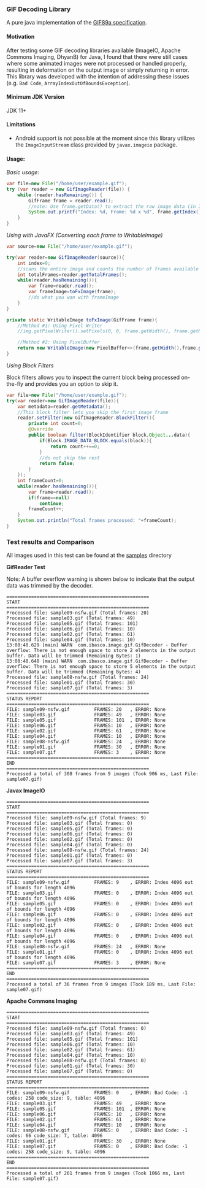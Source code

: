 ### GIF Decoding Library

A pure java implementation of the  [GIF89a specification](https://www.w3.org/Graphics/GIF/spec-gif89a.txt).

#### Motivation

After testing some GIF decoding libraries available (ImageIO, Apache Commons Imaging, DhyanB) for Java, I found that there were still cases where some animated images were not processed or handled properly, resulting in deformation on the output image or simply returning in error. This library was developed with the intention of addressing these issues (e.g. `Bad Code`, `ArrayIndexOutOfBoundsException`).

#### Minimum JDK Version

JDK 11+

#### Limitations

- Android support is not possible at the moment since this library utilizes the `ImageInputStream` class provided by `javax.imageio` package.

#### Usage:

*Basic usage:*

~~~java
var file=new File("/home/user/example.gif");
try (var reader = new GifImageReader(file)) {
    while (reader.hasRemaining()) {
        GifFrame frame = reader.read();
        //note: Use frame.getData() to extract the raw image data (in INT ARGB format)   
        System.out.printf("Index: %d, Frame: %d x %d", frame.getIndex(), frame.getWidth(), frame.getHeight());
    }
}
~~~

*Using with JavaFX (Converting each frame to WritableImage)*

```java
var source=new File("/home/user/example.gif");

try(var reader=new GifImageReader(source)){
    int index=0;
    //scans the entire image and counts the number of frames available (optional)
    int totalFrames=reader.getTotalFrames();
    while(reader.hasRemaining()){
        var frame=reader.read();
        var frameImage=toFxImage(frame);
        //do what you wan with frameImage
    }
}

private static WritableImage toFxImage(GifFrame frame){
    //Method #1: Using Pixel Writer 
    //img.getPixelWriter().setPixels(0, 0, frame.getWidth(), frame.getHeight(), WritablePixelFormat.getIntArgbInstance(), pixels, 0, frame.getWidth());

    //Method #2: Using PixelBuffer    
    return new WritableImage(new PixelBuffer<>(frame.getWidth(),frame.getHeight(),IntBuffer.wrap(frame.getData()),WritablePixelFormat.getIntArgbPreInstance()));
}
```

*Using Block Filters*

Block filters allows you to inspect the current block being processed on-the-fly and provides you an option to skip it.

~~~java
var file=new File("/home/user/example.gif");
try(var reader=new GifImageReader(file)){
    var metadata=reader.getMetadata();
    //This block filter lets you skip the first image frame
    reader.setFilter(new GifImageReader.BlockFilter(){
        private int count=0;
        @Override
        public boolean filter(BlockIdentifier block,Object...data){
            if(Block.IMAGE_DATA_BLOCK.equals(block)){
                return count++==0;
            }
            //do not skip the rest
            return false;
        }
    });
    int frameCount=0;
    while(reader.hasRemaining()){
        var frame=reader.read();
        if(frame==null)
            continue;
        frameCount++;
    }
    System.out.println("Total frames processed: "+frameCount);
}
~~~

### Test results and Comparison

All images used in this test can be found at the [samples](https://github.com/ribasco/gif-reader/tree/master/samples) directory

**GifReader Test**

Note: A buffer overflow warning is shown below to indicate that the output data was trimmed by the decoder.

```text
====================================================
START
====================================================
Processed file: sample09-nsfw.gif (Total frames: 20)
Processed file: sample03.gif (Total frames: 49)
Processed file: sample05.gif (Total frames: 101)
Processed file: sample06.gif (Total frames: 10)
Processed file: sample02.gif (Total frames: 61)
Processed file: sample04.gif (Total frames: 10)
13:08:48.629 [main] WARN  com.ibasco.image.gif.GifDecoder - Buffer overflow: There is not enough space to store 2 elements in the output buffer. Data will be trimmed (Remaining Bytes: 1)
13:08:48.648 [main] WARN  com.ibasco.image.gif.GifDecoder - Buffer overflow: There is not enough space to store 5 elements in the output buffer. Data will be trimmed (Remaining Bytes: 4)
Processed file: sample08-nsfw.gif (Total frames: 24)
Processed file: sample01.gif (Total frames: 30)
Processed file: sample07.gif (Total frames: 3)
====================================================
STATUS REPORT
====================================================
FILE: sample09-nsfw.gif         FRAMES: 20   , ERROR: None
FILE: sample03.gif              FRAMES: 49   , ERROR: None
FILE: sample05.gif              FRAMES: 101  , ERROR: None
FILE: sample06.gif              FRAMES: 10   , ERROR: None
FILE: sample02.gif              FRAMES: 61   , ERROR: None
FILE: sample04.gif              FRAMES: 10   , ERROR: None
FILE: sample08-nsfw.gif         FRAMES: 24   , ERROR: None
FILE: sample01.gif              FRAMES: 30   , ERROR: None
FILE: sample07.gif              FRAMES: 3    , ERROR: None
====================================================
END
====================================================
Processed a total of 308 frames from 9 images (Took 906 ms, Last File: sample07.gif)
```

**Javax ImageIO**

```text
====================================================
START
====================================================
Processed file: sample09-nsfw.gif (Total frames: 9)
Processed file: sample03.gif (Total frames: 0)
Processed file: sample05.gif (Total frames: 0)
Processed file: sample06.gif (Total frames: 0)
Processed file: sample02.gif (Total frames: 0)
Processed file: sample04.gif (Total frames: 0)
Processed file: sample08-nsfw.gif (Total frames: 24)
Processed file: sample01.gif (Total frames: 0)
Processed file: sample07.gif (Total frames: 3)
====================================================
STATUS REPORT
====================================================
FILE: sample09-nsfw.gif         FRAMES: 9    , ERROR: Index 4096 out of bounds for length 4096
FILE: sample03.gif              FRAMES: 0    , ERROR: Index 4096 out of bounds for length 4096
FILE: sample05.gif              FRAMES: 0    , ERROR: Index 4096 out of bounds for length 4096
FILE: sample06.gif              FRAMES: 0    , ERROR: Index 4096 out of bounds for length 4096
FILE: sample02.gif              FRAMES: 0    , ERROR: Index 4096 out of bounds for length 4096
FILE: sample04.gif              FRAMES: 0    , ERROR: Index 4096 out of bounds for length 4096
FILE: sample08-nsfw.gif         FRAMES: 24   , ERROR: None
FILE: sample01.gif              FRAMES: 0    , ERROR: Index 4096 out of bounds for length 4096
FILE: sample07.gif              FRAMES: 3    , ERROR: None
====================================================
END
====================================================
Processed a total of 36 frames from 9 images (Took 189 ms, Last File: sample07.gif)
```

**Apache Commons Imaging**

```text
====================================================
START
====================================================
Processed file: sample09-nsfw.gif (Total frames: 0)
Processed file: sample03.gif (Total frames: 49)
Processed file: sample05.gif (Total frames: 101)
Processed file: sample06.gif (Total frames: 10)
Processed file: sample02.gif (Total frames: 61)
Processed file: sample04.gif (Total frames: 10)
Processed file: sample08-nsfw.gif (Total frames: 0)
Processed file: sample01.gif (Total frames: 30)
Processed file: sample07.gif (Total frames: 0)
====================================================
STATUS REPORT
====================================================
FILE: sample09-nsfw.gif         FRAMES: 0    , ERROR: Bad Code: -1 codes: 258 code_size: 9, table: 4096
FILE: sample03.gif              FRAMES: 49   , ERROR: None
FILE: sample05.gif              FRAMES: 101  , ERROR: None
FILE: sample06.gif              FRAMES: 10   , ERROR: None
FILE: sample02.gif              FRAMES: 61   , ERROR: None
FILE: sample04.gif              FRAMES: 10   , ERROR: None
FILE: sample08-nsfw.gif         FRAMES: 0    , ERROR: Bad Code: -1 codes: 66 code_size: 7, table: 4096
FILE: sample01.gif              FRAMES: 30   , ERROR: None
FILE: sample07.gif              FRAMES: 0    , ERROR: Bad Code: -1 codes: 258 code_size: 9, table: 4096
====================================================
END
====================================================
Processed a total of 261 frames from 9 images (Took 1066 ms, Last File: sample07.gif)
```